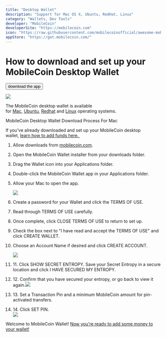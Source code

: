 ```yaml
---
title: "Desktop Wallet"
description: "Support for Mac OS X, Ubuntu, RedHat, Linux"
category: "Wallets, Dev Tools"
developer: "MobileCoin"
developerSite: "https://mobilecoin.com"
icon: "https://raw.githubusercontent.com/mobilecoinofficial/awesome-mobilecoin/main/directory/0030_Desktop_Wallet/osx2.svg"
appStore: "https://get.mobilecoin.com/"
---
```

How to download and set up your MobileCoin Desktop Wallet
=========================================================

<div className="text-center"><Button href={getDownload()} color="blue">download the app</Button></div>

![](https://mobilecoinwp.wpengine.com/wp-content/uploads/2021/10/MobileCoin_Wallet_DesktopDownloadProcess_07-1-e1635381496489.png)

The MobileCoin desktop wallet is available for [Mac](https://get.mobilecoin.com/mac), [Ubuntu](https://get.mobilecoin.com/ubuntu), [Redhat](https://get.mobilecoin.com/redhat) and [Linux](https://get.mobilecoin.com/linux) operating systems.

MobileCoin Desktop Wallet Download Process For Mac

If you've already downloaded and set up your MobileCoin desktop wallet, [learn how to add funds here. ](https://mobilecoin.com/news/how-to-buy-mob-in-the-us)

1.  Allow downloads from [mobilecoin.com](http://mobilecoin.com/).
2.  Open the MobileCoin Wallet installer from your downloads folder.
3.  Drag the Wallet icon into your Applications folder.
4.  Double-click the MobileCoin Wallet app in your Applications folder.
5.  Allow your Mac to open the app.

    ![](https://mobilecoinwp.wpengine.com/wp-content/uploads/2021/10/MobileCoin_Wallet_DesktopDownloadProcess_07-1-859x1024.png)
6.  Create a password for your Wallet and click the TERMS OF USE.
7.  Read through TERMS OF USE carefully.
8.  Once complete, click CLOSE TERMS OF USE to return to set up.
9.  Check the box next to "I have read and accept the TERMS OF USE" and click CREATE WALLET.
10. Choose an Account Name if desired and click CREATE ACCOUNT.

    ![](https://mobilecoinwp.wpengine.com/wp-content/uploads/2021/10/MobileCoin_Wallet_DesktopDownloadProcess_11-849x1024.png)
11. 11\. Click SHOW SECRET ENTROPY. Save your Secret Entropy in a secure location and click I HAVE SECURED MY ENTROPY.
12. 12\. Confirm that you have secured your entropy, or go back to view it again.![](https://mobilecoinwp.wpengine.com/wp-content/uploads/2021/10/MobileCoin_Wallet_DesktopDownloadProcess_13-853x1024.png) 
13. 13\. Set a Transaction Pin and a minimum MobileCoin amount for pin-activated transfers.
14. 14\. Click SET PIN.\
    ![](https://mobilecoinwp.wpengine.com/wp-content/uploads/2021/10/MobileCoin_Wallet_DesktopDownloadProcess_14-853x1024.png)

Welcome to MobileCoin Wallet! [Now you're ready to add some money to your wallet!](https://mobilecoin.com/news/how-to-buy-mob-in-the-us)

